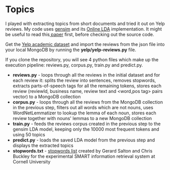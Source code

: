 Topics
====
I played with extracting topics from short documents and tried it out on Yelp reviews. My code uses [gensim](http://radimrehurek.com/gensim/ "Gensim") and its [Online LDA](http://radimrehurek.com/gensim/tut2.html#id4 "Online LDA") implementation. It might be useful to read this[ paper](http://www.yelp.com/html/pdf/YelpDatasetChallengeWinner_ImprovingRestaurants.pdf) first, before checking out the source code.

Get the [Yelp academic dataset](http://www.yelp.com/dataset_challenge) and import the reviews from the json file into your local MongoDB by running the **yelp/yelp-reviews.py** file.

If you clone the repository, you will see 4 python files which make up the execution pipeline: reviews.py, corpus.py, train.py and predict.py. 

* **reviews.py** - loops through all the reviews in the initial dataset and for each review it: splits the review into sentences, removes stopwords, extracts parts-of-speech tags for all the remaining tokens, stores each review (reviewId, business name, review text and <word,pos tag> pairs vector) to a MongoDB collection
* **corpus.py** - loops through all the reviews from the MongoDB collection in the previous step, filters out all words which are not nouns, uses WordNetLemmatizer to lookup the lemma of each noun, stores each review together with nouns' lemmas to a new MongoDB collection
* **train.py** - feeds the reviews corpus created in the previous step to the gensim LDA model, keeping only the 10000 most frequent tokens and using 50 topics
* **predict.py** - loads the saved LDA model from the previous step and displays the extracted topics
* **stopwords.txt** - [stopwords list](http://www.lextek.com/manuals/onix/stopwords2.html) created by Gerard Salton and Chris Buckley for the experimental SMART information retrieval system at Cornell University
